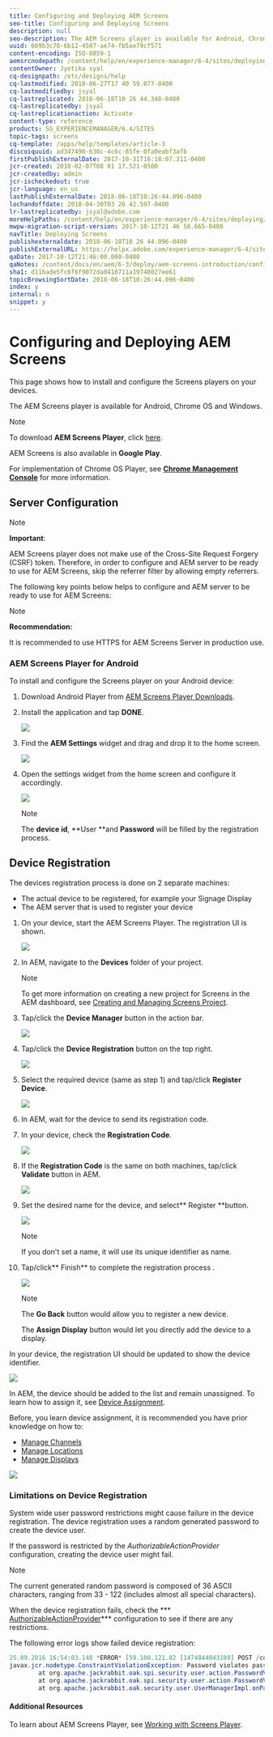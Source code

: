 ```yaml
---
title: Configuring and Deploying AEM Screens
seo-title: Configuring and Deploying Screens
description: null
seo-description: The AEM Screens player is available for Android, Chrome OS and Windows. This page describes the configuration and deployment of AEM Screens followed by Device Registration process.
uuid: 669b3c78-6b12-4507-ae74-fb5ae79cf571
content-encoding: ISO-8859-1
aemsrcnodepath: /content/help/en/experience-manager/6-4/sites/deploying/using/configuring-screens-introduction
contentOwner: Jyotika syal
cq-designpath: /etc/designs/help
cq-lastmodified: 2018-06-27T17 40 59.077-0400
cq-lastmodifiedby: jsyal
cq-lastreplicated: 2018-06-18T10 26 44.348-0400
cq-lastreplicatedby: jsyal
cq-lastreplicationaction: Activate
content-type: reference
products: SG_EXPERIENCEMANAGER/6.4/SITES
topic-tags: screens
cq-template: /apps/help/templates/article-3
discoiquuid: ad347490-630c-4c6c-85fe-0fa0eabf3afb
firstPublishExternalDate: 2017-10-31T16:18:07.311-0400
jcr-created: 2018-02-07T08 01 17.521-0500
jcr-createdby: admin
jcr-ischeckedout: true
jcr-language: en_us
lastPublishExternalDate: 2018-06-18T10:26:44.096-0400
lochandoffdate: 2018-04-30T03 26 42.597-0400
lr-lastreplicatedby: jsyal@adobe.com
moreHelpPaths: /content/help/en/experience-manager/6-4/sites/deploying/morehelp/screens;/content/help/en/experience-manager/6-4/sites/deploying/morehelp/screens
mwpw-migration-script-version: 2017-10-12T21 46 58.665-0400
navTitle: Deploying Screens
publishexternaldate: 2018-06-18T10 26 44.096-0400
publishExternalURL: https://helpx.adobe.com/experience-manager/6-4/sites/deploying/using/configuring-screens-introduction.html
qaDate: 2017-10-12T21:46:00.000-0400
qaNotes: /content/docs/en/aem/6-3/deploy/aem-screens-introduction/configuring-screens
sha1: d11bade5fc6f6f9072da0418711a19748027ee61
topicBrowsingSortDate: 2018-06-18T10:26:44.096-0400
index: y
internal: n
snippet: y
---
```


# Configuring and Deploying AEM Screens

This page shows how to install and configure the Screens players on your devices.

The AEM Screens player is available for Android, Chrome OS and Windows.

>[!NOTE]
>
>To download **AEM Screens Player**, click [here](https://download.macromedia.com/screens/).
>
>AEM Screens is also available in **Google Play**. 
>
>For implementation of Chrome OS Player, see [**Chrome Management Console**](/content/help/en/experience-manager/6-4/sites/administering/using/implementing-chrome-os-player.html?cq_ck=1513900475345) for more information.

## Server Configuration

>[!NOTE]
>
>**Important**:
>
>AEM Screens player does not make use of the Cross-Site Request Forgery (CSRF) token. Therefore, in order to configure and AEM server to be ready to use for AEM Screens, skip the referrer filter by allowing empty referrers.

The following key points below helps to configure and AEM server to be ready to use for AEM Screens:

>[!NOTE]
>
>**Recommendation:**
>
>It is recommended to use HTTPS for AEM Screens Server in production use.

### AEM Screens Player for Android
To install and configure the Screens player on your Android device:

1. Download Android Player from [AEM Screens Player Downloads](https://download.macromedia.com/screens/).
1. Install the application and tap **DONE**.

   ![](assets/configuring-screens-introduction/chlimage_1.png)

1. Find the **AEM Settings** widget and drag and drop it to the home screen.

   ![](assets/configuring-screens-introduction/chlimage_1.jpeg)

1. Open the settings widget from the home screen and configure it accordingly.

   ![](assets/configuring-screens-introduction/chlimage_1-1.png)

   >[!NOTE]
   >
   >The **device id**, **User **and **Password** will be filled by the registration process.

## Device Registration
The devices registration process is done on 2 separate machines:

* The actual device to be registered, for example your Signage Display
* The AEM server that is used to register your device

1. On your device, start the AEM Screens Player. The registration UI is shown.

   ![](assets/configuring-screens-introduction/chlimage_1-2.png)

1. In AEM, navigate to the **Devices** folder of your project.

   >[!NOTE]
   >
   >To get more information on creating a new project for Screens in the AEM dashboard, see [Creating and Managing Screens Project](/content/help/en/experience-manager/6-4/sites/authoring/using/creating-a-screens-project).
   >
   >

1. Tap/click the **Device Manager** button in the action bar.

   ![](assets/configuring-screens-introduction/chlimage_1-3.png)

1. Tap/click the **Device Registration** button on the top right.

   ![](assets/configuring-screens-introduction/chlimage_1-4.png)

1. Select the required device (same as step 1) and tap/click **Register Device**.

   ![](assets/configuring-screens-introduction/chlimage_1-5.png)

1. In AEM, wait for the device to send its registration code.
1. In your device, check the **Registration Code**.

   ![](assets/configuring-screens-introduction/chlimage_1-6.png)

1. If the **Registration Code** is the same on both machines, tap/click **Validate** button in AEM.

   ![](assets/configuring-screens-introduction/chlimage_1-7.png)

1. Set the desired name for the device, and select** Register **button.

   ![](assets/configuring-screens-introduction/chlimage_1-8.png)

   >[!NOTE]
   >
   >If you don't set a name, it will use its unique identifier as name.

1. Tap/click** Finish** to complete the registration process .

   ![](assets/configuring-screens-introduction/chlimage_1-9.png)

   >[!NOTE]
   >
   >The **Go Back** button would allow you to register a new device.
   >
   >
   >The **Assign Display** button would let you directly add the device to a display.

In your device, the registration UI should be updated to show the device identifier.

![](assets/configuring-screens-introduction/chlimage_1-10.png)

In AEM, the device should be added to the list and remain unassigned. To learn how to assign it, see [Device Assignment](/content/help/en/experience-manager/6-4/sites/authoring/using/managing-devices).

Before, you learn device assignment, it is recommended you have prior knowledge on how to:

* [Manage Channels](/content/help/en/experience-manager/6-4/sites/authoring/using/managing-channels)
* [Manage Locations](/content/help/en/experience-manager/6-4/sites/authoring/using/managing-locations)
* [Manage Displays](/content/help/en/experience-manager/6-4/sites/authoring/using/managing-displays)

![](assets/configuring-screens-introduction/chlimage_1-11.png) 

### Limitations on Device Registration
System wide user password restrictions might cause failure in the device registration. The device registration uses a random generated password to create the device user.

If the password is restricted by the *AuthorizableActionProvider* configuration, creating the device user might fail.

>[!NOTE]
>
>The current generated random password is composed of 36 ASCII characters, ranging from 33 - 122 (includes almost all special characters).

When the device registration fails, check the *** [AuthorizableActionProvider](http://localhost:4502/system/console/configMgr/org.apache.jackrabbit.oak.spi.security.user.action.DefaultAuthorizableActionProvider)*** configuration to see if there are any restrictions.

The following error logs show failed device registration:

```java
25.09.2016 16:54:03.140 *ERROR* [59.100.121.82 [1474844043109] POST /content/screens/svc/registration HTTP/1.1] com.adobe.cq.screens.device.registration.impl.RegistrationServlet Error during device registration
javax.jcr.nodetype.ConstraintViolationException: Password violates password constraint (^(?=.*\d).{7,9}$).
        at org.apache.jackrabbit.oak.spi.security.user.action.PasswordValidationAction.validatePassword(PasswordValidationAction.java:105)
        at org.apache.jackrabbit.oak.spi.security.user.action.PasswordValidationAction.onPasswordChange(PasswordValidationAction.java:76)
        at org.apache.jackrabbit.oak.security.user.UserManagerImpl.onPasswordChange(UserManagerImpl.java:308)
```

#### Additional Resources
To learn about AEM Screens Player, see [Working with Screens Player](/content/help/en/experience-manager/6-4/sites/authoring/using/working-with-screens-player).
